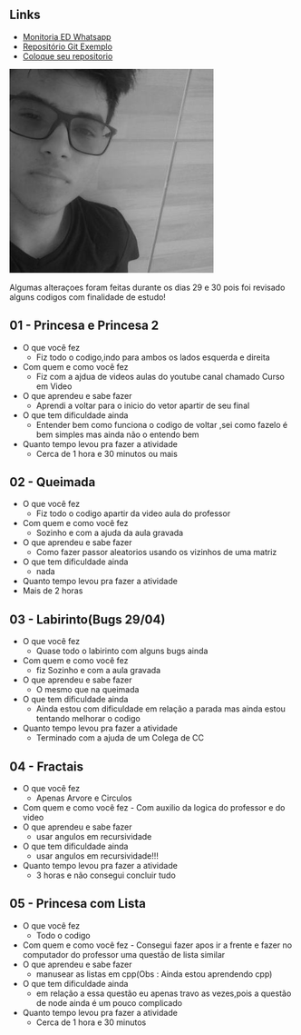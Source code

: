 
## Links
- [Monitoria ED Whatsapp](https://chat.whatsapp.com/7jENvA7CcMjE27zedcAJcK)
- [Repositório Git Exemplo](https://github.com/senapk/exemplo_repositorio_disciplina)
- [Coloque seu repositorio](https://docs.google.com/spreadsheets/d/183SjgFljjI5CpR7VW_t6gIsB4iwprrwAL3hScYRgkI4/edit#gid=0)


![](photo.jpg)

Algumas alteraçoes foram feitas durante os dias 29 e 30 pois foi revisado alguns codigos com finalidade de estudo!

## 01 - Princesa e Princesa 2

- O que você fez
    - Fiz todo o codigo,indo para ambos os lados esquerda e direita
- Com quem e como você fez
    - Fiz com a ajdua de videos aulas do youtube canal chamado Curso em Video
- O que aprendeu e sabe fazer
    - Aprendi a voltar para o inicio do vetor apartir de seu final
- O que tem dificuldade ainda
    - Entender bem como funciona o codigo de voltar ,sei como fazelo é bem simples mas ainda não o entendo bem
- Quanto tempo levou pra fazer a atividade
    - Cerca de 1 hora e 30 minutos ou mais

## 02 - Queimada

- O que você fez
    - Fiz todo o codigo apartir da video aula do professor 
- Com quem e como você fez
    - Sozinho e com a ajuda da aula gravada
- O que aprendeu e sabe fazer
    - Como fazer passor aleatorios usando os vizinhos de uma matriz
- O que tem dificuldade ainda
    - nada
- Quanto tempo levou pra fazer a atividade
 - Mais de 2 horas 

## 03 - Labirinto(Bugs 29/04)

- O que você fez
    - Quase todo o labirinto com alguns bugs ainda
- Com quem e como você fez
    - fiz Sozinho e com a aula gravada
- O que aprendeu e sabe fazer
    - O mesmo que na queimada
- O que tem dificuldade ainda
    - Ainda estou com dificuldade em relação a parada mas ainda estou tentando melhorar o codigo
- Quanto tempo levou pra fazer a atividade
     - Terminado com a ajuda de um Colega de CC
 
## 04 - Fractais

- O que você fez
     - Apenas Arvore e Circulos
- Com quem e como você fez
      - Com auxilio da logica do professor e do video
- O que aprendeu e sabe fazer
   - usar angulos em recursividade
- O que tem dificuldade ainda
   - usar angulos em recursividade!!!
- Quanto tempo levou pra fazer a atividade
   - 3 horas e não consegui concluir tudo

## 05 - Princesa com Lista

- O que você fez
     - Todo o codigo
- Com quem e como você fez
      - Consegui fazer apos ir a frente e fazer no computador do professor uma questão de lista similar
- O que aprendeu e sabe fazer
   - manusear as listas em cpp(Obs : Ainda estou aprendendo cpp)
- O que tem dificuldade ainda
   - em relação a essa questão eu apenas travo as vezes,pois a questão de node ainda é um pouco complicado
- Quanto tempo levou pra fazer a atividade
   - Cerca de 1 hora e 30 minutos 
